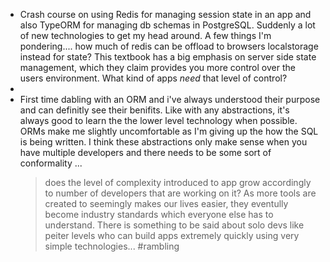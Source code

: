 ---
---

- Crash course on using Redis for managing session state in an app and also TypeORM for managing db schemas in PostgreSQL. Suddenly a lot of new technologies to get my head around. A few things I'm pondering.... how much of redis can be offload to browsers localstorage instead for state? This textbook has a big emphasis on server side state management, which they claim provides you more control over the users environment. What kind of apps _need_ that level of control?
-
- First time dabling with an ORM and i've always understood their purpose and can definitly see their benifits. Like with any abstractions, it's always good to learn the the lower level technology when possible. ORMs make me slightly uncomfortable as I'm giving up the how the SQL is being written. I think these abstractions only make sense when you have multiple developers and there needs to be some sort of conformality ...
  > does the level of complexity introduced to app grow accordingly to number of developers that are working on it? As more tools are created to seemingly makes our lives easier, they eventully become industry standards which everyone else has to understand. There is something to be said about solo devs like peiter levels who can build apps extremely quickly using very simple technologies... #rambling
